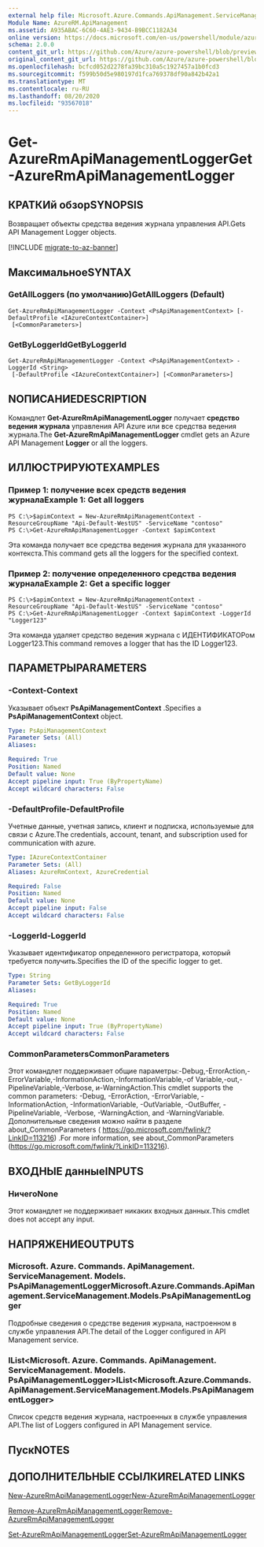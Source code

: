 ```yaml
---
external help file: Microsoft.Azure.Commands.ApiManagement.ServiceManagement.dll-Help.xml
Module Name: AzureRM.ApiManagement
ms.assetid: A935ABAC-6C60-4AE3-9434-B9BCC1182A34
online version: https://docs.microsoft.com/en-us/powershell/module/azurerm.apimanagement/get-azurermapimanagementlogger
schema: 2.0.0
content_git_url: https://github.com/Azure/azure-powershell/blob/preview/src/ResourceManager/ApiManagement/Commands.ApiManagement/help/Get-AzureRmApiManagementLogger.md
original_content_git_url: https://github.com/Azure/azure-powershell/blob/preview/src/ResourceManager/ApiManagement/Commands.ApiManagement/help/Get-AzureRmApiManagementLogger.md
ms.openlocfilehash: bcfcd052d2278fa39bc310a5c1927457a1b0fcd3
ms.sourcegitcommit: f599b50d5e980197d1fca769378df90a842b42a1
ms.translationtype: MT
ms.contentlocale: ru-RU
ms.lasthandoff: 08/20/2020
ms.locfileid: "93567018"
---
```

# <span data-ttu-id="e1f49-101">Get-AzureRmApiManagementLogger</span><span class="sxs-lookup"><span data-stu-id="e1f49-101">Get-AzureRmApiManagementLogger</span></span>

## <span data-ttu-id="e1f49-102">КРАТКИй обзор</span><span class="sxs-lookup"><span data-stu-id="e1f49-102">SYNOPSIS</span></span>
<span data-ttu-id="e1f49-103">Возвращает объекты средства ведения журнала управления API.</span><span class="sxs-lookup"><span data-stu-id="e1f49-103">Gets API Management Logger objects.</span></span>

[!INCLUDE [migrate-to-az-banner](../../includes/migrate-to-az-banner.md)]

## <span data-ttu-id="e1f49-104">Максимальное</span><span class="sxs-lookup"><span data-stu-id="e1f49-104">SYNTAX</span></span>

### <span data-ttu-id="e1f49-105">GetAllLoggers (по умолчанию)</span><span class="sxs-lookup"><span data-stu-id="e1f49-105">GetAllLoggers (Default)</span></span>
```
Get-AzureRmApiManagementLogger -Context <PsApiManagementContext> [-DefaultProfile <IAzureContextContainer>]
 [<CommonParameters>]
```

### <span data-ttu-id="e1f49-106">GetByLoggerId</span><span class="sxs-lookup"><span data-stu-id="e1f49-106">GetByLoggerId</span></span>
```
Get-AzureRmApiManagementLogger -Context <PsApiManagementContext> -LoggerId <String>
 [-DefaultProfile <IAzureContextContainer>] [<CommonParameters>]
```

## <span data-ttu-id="e1f49-107">NОПИСАНИЕ</span><span class="sxs-lookup"><span data-stu-id="e1f49-107">DESCRIPTION</span></span>
<span data-ttu-id="e1f49-108">Командлет **Get-AzureRmApiManagementLogger** получает **средство ведения журнала** управления API Azure или все средства ведения журнала.</span><span class="sxs-lookup"><span data-stu-id="e1f49-108">The **Get-AzureRmApiManagementLogger** cmdlet gets an Azure API Management **Logger** or all the loggers.</span></span>

## <span data-ttu-id="e1f49-109">ИЛЛЮСТРИРУЮТ</span><span class="sxs-lookup"><span data-stu-id="e1f49-109">EXAMPLES</span></span>

### <span data-ttu-id="e1f49-110">Пример 1: получение всех средств ведения журнала</span><span class="sxs-lookup"><span data-stu-id="e1f49-110">Example 1: Get all loggers</span></span>
```
PS C:\>$apimContext = New-AzureRmApiManagementContext -ResourceGroupName "Api-Default-WestUS" -ServiceName "contoso"
PS C:\>Get-AzureRmApiManagementLogger -Context $apimContext
```

<span data-ttu-id="e1f49-111">Эта команда получает все средства ведения журнала для указанного контекста.</span><span class="sxs-lookup"><span data-stu-id="e1f49-111">This command gets all the loggers for the specified context.</span></span>

### <span data-ttu-id="e1f49-112">Пример 2: получение определенного средства ведения журнала</span><span class="sxs-lookup"><span data-stu-id="e1f49-112">Example 2: Get a specific logger</span></span>
```
PS C:\>$apimContext = New-AzureRmApiManagementContext -ResourceGroupName "Api-Default-WestUS" -ServiceName "contoso"
PS C:\>Get-AzureRmApiManagementLogger -Context $apimContext -LoggerId "Logger123"
```

<span data-ttu-id="e1f49-113">Эта команда удаляет средство ведения журнала с ИДЕНТИФИКАТОРом Logger123.</span><span class="sxs-lookup"><span data-stu-id="e1f49-113">This command removes a logger that has the ID Logger123.</span></span>

## <span data-ttu-id="e1f49-114">ПАРАМЕТРЫ</span><span class="sxs-lookup"><span data-stu-id="e1f49-114">PARAMETERS</span></span>

### <span data-ttu-id="e1f49-115">-Context</span><span class="sxs-lookup"><span data-stu-id="e1f49-115">-Context</span></span>
<span data-ttu-id="e1f49-116">Указывает объект **PsApiManagementContext** .</span><span class="sxs-lookup"><span data-stu-id="e1f49-116">Specifies a **PsApiManagementContext** object.</span></span>

```yaml
Type: PsApiManagementContext
Parameter Sets: (All)
Aliases: 

Required: True
Position: Named
Default value: None
Accept pipeline input: True (ByPropertyName)
Accept wildcard characters: False
```

### <span data-ttu-id="e1f49-117">-DefaultProfile</span><span class="sxs-lookup"><span data-stu-id="e1f49-117">-DefaultProfile</span></span>
<span data-ttu-id="e1f49-118">Учетные данные, учетная запись, клиент и подписка, используемые для связи с Azure.</span><span class="sxs-lookup"><span data-stu-id="e1f49-118">The credentials, account, tenant, and subscription used for communication with azure.</span></span>
 
```yaml
Type: IAzureContextContainer
Parameter Sets: (All)
Aliases: AzureRmContext, AzureCredential

Required: False
Position: Named
Default value: None
Accept pipeline input: False
Accept wildcard characters: False
```

### <span data-ttu-id="e1f49-119">-LoggerId</span><span class="sxs-lookup"><span data-stu-id="e1f49-119">-LoggerId</span></span>
<span data-ttu-id="e1f49-120">Указывает идентификатор определенного регистратора, который требуется получить.</span><span class="sxs-lookup"><span data-stu-id="e1f49-120">Specifies the ID of the specific logger to get.</span></span>

```yaml
Type: String
Parameter Sets: GetByLoggerId
Aliases: 

Required: True
Position: Named
Default value: None
Accept pipeline input: True (ByPropertyName)
Accept wildcard characters: False
```

### <span data-ttu-id="e1f49-121">CommonParameters</span><span class="sxs-lookup"><span data-stu-id="e1f49-121">CommonParameters</span></span>
<span data-ttu-id="e1f49-122">Этот командлет поддерживает общие параметры:-Debug,-ErrorAction,-ErrorVariable,-InformationAction,-InformationVariable,-of Variable,-out,-PipelineVariable,-Verbose, и-WarningAction.</span><span class="sxs-lookup"><span data-stu-id="e1f49-122">This cmdlet supports the common parameters: -Debug, -ErrorAction, -ErrorVariable, -InformationAction, -InformationVariable, -OutVariable, -OutBuffer, -PipelineVariable, -Verbose, -WarningAction, and -WarningVariable.</span></span> <span data-ttu-id="e1f49-123">Дополнительные сведения можно найти в разделе about_CommonParameters ( https://go.microsoft.com/fwlink/?LinkID=113216) .</span><span class="sxs-lookup"><span data-stu-id="e1f49-123">For more information, see about_CommonParameters (https://go.microsoft.com/fwlink/?LinkID=113216).</span></span>

## <span data-ttu-id="e1f49-124">ВХОДНЫЕ данные</span><span class="sxs-lookup"><span data-stu-id="e1f49-124">INPUTS</span></span>

### <span data-ttu-id="e1f49-125">Ничего</span><span class="sxs-lookup"><span data-stu-id="e1f49-125">None</span></span>
<span data-ttu-id="e1f49-126">Этот командлет не поддерживает никаких входных данных.</span><span class="sxs-lookup"><span data-stu-id="e1f49-126">This cmdlet does not accept any input.</span></span>

## <span data-ttu-id="e1f49-127">НАПРЯЖЕНИЕ</span><span class="sxs-lookup"><span data-stu-id="e1f49-127">OUTPUTS</span></span>

### <span data-ttu-id="e1f49-128">Microsoft. Azure. Commands. ApiManagement. ServiceManagement. Models. PsApiManagementLogger</span><span class="sxs-lookup"><span data-stu-id="e1f49-128">Microsoft.Azure.Commands.ApiManagement.ServiceManagement.Models.PsApiManagementLogger</span></span>
<span data-ttu-id="e1f49-129">Подробные сведения о средстве ведения журнала, настроенном в службе управления API.</span><span class="sxs-lookup"><span data-stu-id="e1f49-129">The detail of the Logger configured in API Management service.</span></span>

### <span data-ttu-id="e1f49-130">IList<Microsoft. Azure. Commands. ApiManagement. ServiceManagement. Models. PsApiManagementLogger></span><span class="sxs-lookup"><span data-stu-id="e1f49-130">IList<Microsoft.Azure.Commands.ApiManagement.ServiceManagement.Models.PsApiManagementLogger></span></span>
<span data-ttu-id="e1f49-131">Список средств ведения журнала, настроенных в службе управления API.</span><span class="sxs-lookup"><span data-stu-id="e1f49-131">The list of Loggers configured in API Management service.</span></span>

## <span data-ttu-id="e1f49-132">Пуск</span><span class="sxs-lookup"><span data-stu-id="e1f49-132">NOTES</span></span>

## <span data-ttu-id="e1f49-133">ДОПОЛНИТЕЛЬНЫЕ ССЫЛКИ</span><span class="sxs-lookup"><span data-stu-id="e1f49-133">RELATED LINKS</span></span>

[<span data-ttu-id="e1f49-134">New-AzureRmApiManagementLogger</span><span class="sxs-lookup"><span data-stu-id="e1f49-134">New-AzureRmApiManagementLogger</span></span>](./New-AzureRmApiManagementLogger.md)

[<span data-ttu-id="e1f49-135">Remove-AzureRmApiManagementLogger</span><span class="sxs-lookup"><span data-stu-id="e1f49-135">Remove-AzureRmApiManagementLogger</span></span>](./Remove-AzureRmApiManagementLogger.md)

[<span data-ttu-id="e1f49-136">Set-AzureRmApiManagementLogger</span><span class="sxs-lookup"><span data-stu-id="e1f49-136">Set-AzureRmApiManagementLogger</span></span>](./Set-AzureRmApiManagementLogger.md)


